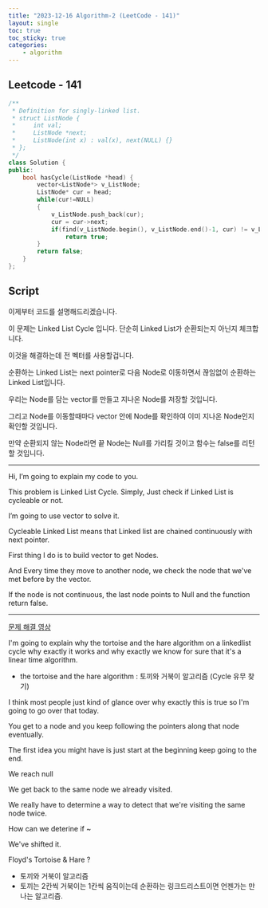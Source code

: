 ```yaml
---
title: "2023-12-16 Algorithm-2 (LeetCode - 141)"
layout: single
toc: true
toc_sticky: true
categories:     
    - algorithm
---
```


## Leetcode - 141

```c++
/**
 * Definition for singly-linked list.
 * struct ListNode {
 *     int val;
 *     ListNode *next;
 *     ListNode(int x) : val(x), next(NULL) {}
 * };
 */
class Solution {
public:
    bool hasCycle(ListNode *head) {
        vector<ListNode*> v_ListNode;
        ListNode* cur = head;
        while(cur!=NULL)
        {
            v_ListNode.push_back(cur);
            cur = cur->next;
            if(find(v_ListNode.begin(), v_ListNode.end()-1, cur) != v_ListNode.end()-1)
                return true;
        }
        return false;
    }
};
```

## Script
이제부터 코드를 설명해드리겠습니다.

이 문제는 Linked List Cycle 입니다. 단순히 Linked List가 순환되는지 아닌지 체크합니다.

이것을 해결하는데 전 벡터를 사용할겁니다.

순환하는 Linked List는 next pointer로 다음 Node로 이동하면서 끊임없이 순환하는 Linked List입니다.

우리는 Node를 담는 vector를 만들고 지나온 Node를 저장할 것입니다.

그리고 Node를 이동할때마다 vector 안에 Node를 확인하여 이미 지나온 Node인지 확인할 것입니다.

만약 순환되지 않는 Node라면 끝 Node는 Null를 가리킬 것이고 함수는 false를 리턴할 것입니다.


---

Hi, I’m going to explain my code to you.

This problem is Linked List Cycle. Simply, Just check if Linked List is cycleable or not.

I’m going to use vector to solve it.

Cycleable Linked List means that Linked list are chained continuously with next pointer.

First thing I do is to build vector to get Nodes. 

And Every time they move to another node, we check the node that we've met before by the vector.

If the node is not continuous, the last node points to Null and the function return false.

---

[문제 해결 영상](https://www.youtube.com/watch?v=gBTe7lFR3vc)

I'm going to explain why the tortoise and the hare algorithm on a linkedlist cycle why exactly it works and why exactly we know for sure that it's a linear time algorithm.

- the tortoise and the hare algorithm : 토끼와 거북이 알고리즘 (Cycle 유무 찾기)

I think most people just kind of glance over why exactly this is true so I'm going to go over that today. 

You get to a node and you keep following the pointers along that node eventually.

The first idea you might have is just start at the beginning keep going to the end.

We reach null

We get back to the same node we already visited.

We really have to determine a way to detect that we're visiting the same node twice.

How can we deterine if ~

We've shifted it.

Floyd's Tortoise & Hare ? 
- 토끼와 거북이 알고리즘
- 토끼는 2칸씩 거북이는 1칸씩 움직이는데 순환하는 링크드리스트이면 언젠가는 만나는 알고리즘.